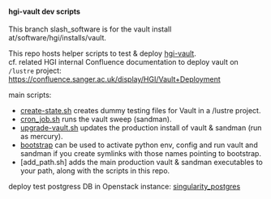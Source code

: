#### hgi-vault dev scripts

This branch slash_software is for the vault install at/software/hgi/installs/vault.

This repo hosts helper scripts to test & deploy [hgi-vault](https://github.com/wtsi-hgi/hgi-vault).  
cf. related HGI internal Confluence documentation to deploy vault on `/lustre` project:
https://confluence.sanger.ac.uk/display/HGI/Vault+Deployment
  
main scripts:
- [create-state.sh](create-state.sh) creates dummy testing files for Vault in a /lustre project.
- [cron_job.sh](cron_job.sh) runs the vault sweep (sandman).
- [upgrade-vault.sh](upgrade-vault.sh) updates the production install of vault & sandman (run as mercury).
- [bootstrap](bootstrap) can be used to activate python env, config and run vault and sandman if you create symlinks with those names pointing to bootstrap.
- [add_path.sh] adds the main production vault & sandman executables to your path, along with the scripts in this repo.

deploy test postgress DB in Openstack instance:
[singularity_postgres](singularity_postgres/README.md)
